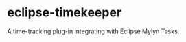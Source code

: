 eclipse-timekeeper
==================

A time-tracking plug-in integrating with Eclipse Mylyn Tasks.
